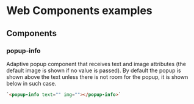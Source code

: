 # Web Components examples

## Components

### popup-info

Adaptive popup component that receives text and image attributes (the default image is shown if no value is passed). By default the popup is shown above the text unless there is not room for the popup, it is shown below in such case.

```html
`<popup-info text="" img=""></popup-info>`
```
